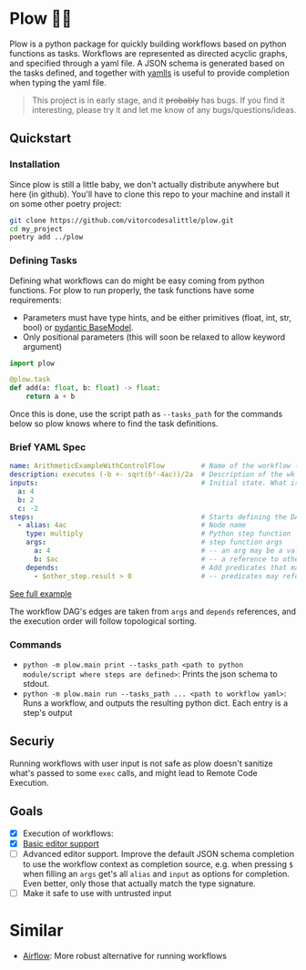 # Plow 🌹🔫

Plow is a python package for quickly building workflows based on python functions as tasks.
Workflows are represented as directed acyclic graphs, and specified through a yaml file.
A JSON schema is generated based on the tasks defined, and together with [yamlls](https://github.com/redhat-developer/yaml-language-server)
is useful to provide completion when typing the yaml file.

> This project is in early stage, and it ~~probably~~ has bugs. If you find it interesting, please try it and let me know
> of any bugs/questions/ideas.

## Quickstart

### Installation

Since plow is still a little baby, we don't actually distribute anywhere but here (in github).
You'll have to clone this repo to your machine and install it on some other poetry project:

```bash
git clone https://github.com/vitorcodesalittle/plow.git
cd my_project
poetry add ../plow
```

### Defining Tasks
Defining what workflows can do might be easy coming from python functions.
For plow to run properly, the task functions have some requirements:
- Parameters must have type hints, and be either primitives (float, int, str, bool) or [pydantic BaseModel](https://pydantic-docs.helpmanual.io/usage/models/).
- Only positional parameters (this will soon be relaxed to allow keyword argument)

```python
import plow

@plow.task
def add(a: float, b: float) -> float:
    return a + b
```

Once this is done, use the script path as `--tasks_path` for the commands below so plow knows where to find the task definitions.

### Brief YAML Spec

```yaml
name: ArithmeticExampleWithControlFlow         # Name of the workflow (not used)
description: executes (-b +- sqrt(b²-4ac))/2a  # Description of the wk (not used)
inputs:                                        # Initial state. What is first available to steps
  a: 4
  b: 2
  c: -2
steps:                                         # Starts defining the DAG
  - alias: 4ac                                 # Node name
    type: multiply                             # Python step function
    args:                                      # step function args
      a: 4                                     # -- an arg may be a value or...
      b: $ac                                   # -- a reference to other step's output
    depends:                                   # Add predicates that may turn this branch off
      - $other_step.result > 0                 # -- predicates may reference other steps outputs
```

[See full example](./tests/fixtures/quadratic_with_control_flow.yaml)

The workflow DAG's edges are taken from `args` and `depends` references, and the execution
order will follow topological sorting.

### Commands

- `python -m plow.main print --tasks_path <path to python module/script where steps are defined>`: Prints the json schema to stdout.
- `python -m plow.main run --tasks_path ... <path to workflow yaml>`: Runs a workflow, and outputs the resulting python dict. Each entry is a step's output

## Securiy

Running workflows with user input is not safe as plow doesn't sanitize what's passed to some `exec` calls, and might lead to Remote Code Execution.

## Goals

- [x] Execution of workflows:
- [x] [Basic editor support](./plow/json_schema.py)
- [ ] Advanced editor support. Improve the default JSON schema completion to use the workflow context as completion source,
      e.g. when pressing `$` when filling an `args` get's all `alias` and `input` as options for completion. Even better, only those that
      actually match the type signature.
- [ ] Make it safe to use with untrusted input

# Similar

- [Airflow](https://github.com/apache/airflow): More robust alternative for running workflows
